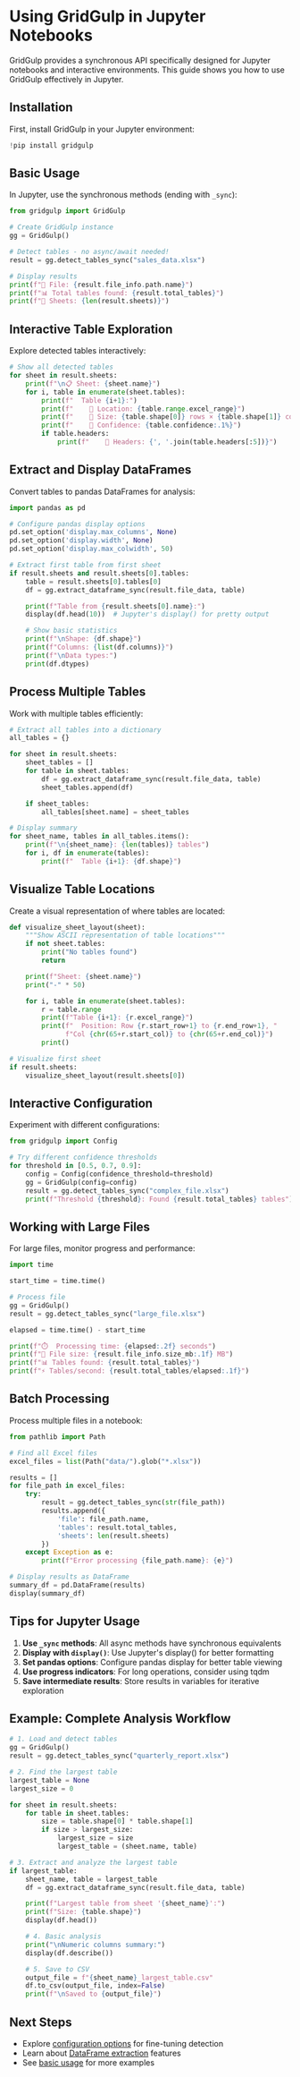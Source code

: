 # Using GridGulp in Jupyter Notebooks

GridGulp provides a synchronous API specifically designed for Jupyter notebooks and interactive environments. This guide shows you how to use GridGulp effectively in Jupyter.

## Installation

First, install GridGulp in your Jupyter environment:

```python
!pip install gridgulp
```

## Basic Usage

In Jupyter, use the synchronous methods (ending with `_sync`):

```python
from gridgulp import GridGulp

# Create GridGulp instance
gg = GridGulp()

# Detect tables - no async/await needed!
result = gg.detect_tables_sync("sales_data.xlsx")

# Display results
print(f"📄 File: {result.file_info.path.name}")
print(f"📊 Total tables found: {result.total_tables}")
print(f"📑 Sheets: {len(result.sheets)}")
```

## Interactive Table Exploration

Explore detected tables interactively:

```python
# Show all detected tables
for sheet in result.sheets:
    print(f"\n📋 Sheet: {sheet.name}")
    for i, table in enumerate(sheet.tables):
        print(f"  Table {i+1}:")
        print(f"    📍 Location: {table.range.excel_range}")
        print(f"    📏 Size: {table.shape[0]} rows × {table.shape[1]} columns")
        print(f"    🎯 Confidence: {table.confidence:.1%}")
        if table.headers:
            print(f"    📝 Headers: {', '.join(table.headers[:5])}")
```

## Extract and Display DataFrames

Convert tables to pandas DataFrames for analysis:

```python
import pandas as pd

# Configure pandas display options
pd.set_option('display.max_columns', None)
pd.set_option('display.width', None)
pd.set_option('display.max_colwidth', 50)

# Extract first table from first sheet
if result.sheets and result.sheets[0].tables:
    table = result.sheets[0].tables[0]
    df = gg.extract_dataframe_sync(result.file_data, table)

    print(f"Table from {result.sheets[0].name}:")
    display(df.head(10))  # Jupyter's display() for pretty output

    # Show basic statistics
    print(f"\nShape: {df.shape}")
    print(f"Columns: {list(df.columns)}")
    print(f"\nData types:")
    print(df.dtypes)
```

## Process Multiple Tables

Work with multiple tables efficiently:

```python
# Extract all tables into a dictionary
all_tables = {}

for sheet in result.sheets:
    sheet_tables = []
    for table in sheet.tables:
        df = gg.extract_dataframe_sync(result.file_data, table)
        sheet_tables.append(df)

    if sheet_tables:
        all_tables[sheet.name] = sheet_tables

# Display summary
for sheet_name, tables in all_tables.items():
    print(f"\n{sheet_name}: {len(tables)} tables")
    for i, df in enumerate(tables):
        print(f"  Table {i+1}: {df.shape}")
```

## Visualize Table Locations

Create a visual representation of where tables are located:

```python
def visualize_sheet_layout(sheet):
    """Show ASCII representation of table locations"""
    if not sheet.tables:
        print("No tables found")
        return

    print(f"Sheet: {sheet.name}")
    print("-" * 50)

    for i, table in enumerate(sheet.tables):
        r = table.range
        print(f"Table {i+1}: {r.excel_range}")
        print(f"  Position: Row {r.start_row+1} to {r.end_row+1}, "
              f"Col {chr(65+r.start_col)} to {chr(65+r.end_col)}")
        print()

# Visualize first sheet
if result.sheets:
    visualize_sheet_layout(result.sheets[0])
```

## Interactive Configuration

Experiment with different configurations:

```python
from gridgulp import Config

# Try different confidence thresholds
for threshold in [0.5, 0.7, 0.9]:
    config = Config(confidence_threshold=threshold)
    gg = GridGulp(config=config)
    result = gg.detect_tables_sync("complex_file.xlsx")
    print(f"Threshold {threshold}: Found {result.total_tables} tables")
```

## Working with Large Files

For large files, monitor progress and performance:

```python
import time

start_time = time.time()

# Process file
gg = GridGulp()
result = gg.detect_tables_sync("large_file.xlsx")

elapsed = time.time() - start_time

print(f"⏱️  Processing time: {elapsed:.2f} seconds")
print(f"📁 File size: {result.file_info.size_mb:.1f} MB")
print(f"📊 Tables found: {result.total_tables}")
print(f"⚡ Tables/second: {result.total_tables/elapsed:.1f}")
```

## Batch Processing

Process multiple files in a notebook:

```python
from pathlib import Path

# Find all Excel files
excel_files = list(Path("data/").glob("*.xlsx"))

results = []
for file_path in excel_files:
    try:
        result = gg.detect_tables_sync(str(file_path))
        results.append({
            'file': file_path.name,
            'tables': result.total_tables,
            'sheets': len(result.sheets)
        })
    except Exception as e:
        print(f"Error processing {file_path.name}: {e}")

# Display results as DataFrame
summary_df = pd.DataFrame(results)
display(summary_df)
```

## Tips for Jupyter Usage

1. **Use `_sync` methods**: All async methods have synchronous equivalents
2. **Display with `display()`**: Use Jupyter's display() for better formatting
3. **Set pandas options**: Configure pandas display for better table viewing
4. **Use progress indicators**: For long operations, consider using tqdm
5. **Save intermediate results**: Store results in variables for iterative exploration

## Example: Complete Analysis Workflow

```python
# 1. Load and detect tables
gg = GridGulp()
result = gg.detect_tables_sync("quarterly_report.xlsx")

# 2. Find the largest table
largest_table = None
largest_size = 0

for sheet in result.sheets:
    for table in sheet.tables:
        size = table.shape[0] * table.shape[1]
        if size > largest_size:
            largest_size = size
            largest_table = (sheet.name, table)

# 3. Extract and analyze the largest table
if largest_table:
    sheet_name, table = largest_table
    df = gg.extract_dataframe_sync(result.file_data, table)

    print(f"Largest table from sheet '{sheet_name}':")
    print(f"Size: {table.shape}")
    display(df.head())

    # 4. Basic analysis
    print("\nNumeric columns summary:")
    display(df.describe())

    # 5. Save to CSV
    output_file = f"{sheet_name}_largest_table.csv"
    df.to_csv(output_file, index=False)
    print(f"\nSaved to {output_file}")
```

## Next Steps

- Explore [configuration options](../user-guide/configuration.md) for fine-tuning detection
- Learn about [DataFrame extraction](../user-guide/dataframe-extraction.md) features
- See [basic usage](../user-guide/basic-usage.md) for more examples
